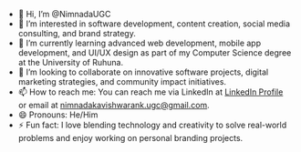 - 👋 Hi, I’m @NimnadaUGC <!---A.P.N.K. ABEYSEKARA--->
- 👀 I’m interested in software development, content creation, social media consulting, and brand strategy.
- 🌱 I’m currently learning advanced web development, mobile app development, and UI/UX design as part of my Computer Science degree at the University of Ruhuna.
- 💞️ I’m looking to collaborate on innovative software projects, digital marketing strategies, and community impact initiatives.
- 📫 How to reach me: You can reach me via LinkedIn at [LinkedIn Profile](https://www.linkedin.com/in/nimnada-kavishwara-nk) or email at [nimnadakavishwarank.ugc@gmail.com](mailto:nimnadakavishwarank.ugc@gmail.com).
- 😄 Pronouns: He/Him
- ⚡ Fun fact: I love blending technology and creativity to solve real-world problems and enjoy working on personal branding projects.

<!---
NimnadaUGC/NimnadaUGC is a ✨ special ✨ repository because its `README.md` (this file) appears on your GitHub profile.
You can click the Preview link to take a look at your changes.
--->
